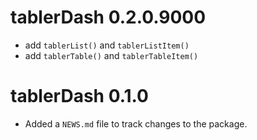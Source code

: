 # tablerDash 0.2.0.9000
- add `tablerList()` and `tablerListItem()`
- add `tablerTable()` and `tablerTableItem()`

# tablerDash 0.1.0

* Added a `NEWS.md` file to track changes to the package.
